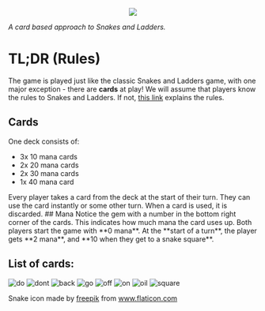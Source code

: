 
<p align="center">
  <img src="https://i.imgur.com/HGwDHOa.png">
</p>

*A card based approach to Snakes and Ladders.*

# TL;DR (Rules)
The game is played just like the classic Snakes and Ladders game, with one major exception - there are **cards** at play!
We will assume that players know the rules to Snakes and Ladders. If not, [this link](https://www.wikihow.com/Play-Snakes-and-Ladders) explains the rules.

## Cards
One deck consists of:
<ul>
  <li>3x 10 mana cards</li>
  <li>2x 20 mana cards</li>
  <li>2x 30 mana cards</li>
  <li>1x 40 mana card</li>
</ul>
Every player takes a card from the deck at the start of their turn. They can use the card instantly or some other turn. When a card is used, it is discarded.
## Mana
Notice the gem with a number in the bottom right corner of the cards. This indicates how much mana the card uses up. Both players start the game with **0 mana**. At the **start of a turn**, the player gets **2 mana**, and **10 when they get to a snake square**.

## List of cards:
![do](anaDo.png)
![dont](anaDont.png)
![back](snekBack.png)
![go](snekGo.png)
![off](off.png)
![on](on.png)
![oil](oil2.png)
![square](sq2.png)

Snake icon made by [freepik](https://www.flaticon.com/authors/freepik) from www.flaticon.com 
